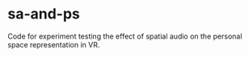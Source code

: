 # sa-and-ps
Code for experiment testing the effect of spatial audio on the personal space representation in VR.
